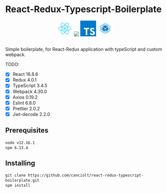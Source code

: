 # React-Redux-Typescript-Boilerplate
<p align="center">
<img src="https://raw.githubusercontent.com/github/explore/80688e429a7d4ef2fca1e82350fe8e3517d3494d/topics/react/react.png" width="50">
<img src="https://d33wubrfki0l68.cloudfront.net/0834d0215db51e91525a25acf97433051f280f2f/c30f5/img/redux.svg" width="50">
<img src="https://raw.githubusercontent.com/github/explore/80688e429a7d4ef2fca1e82350fe8e3517d3494d/topics/typescript/typescript.png" width="50">
<img src="https://raw.githubusercontent.com/github/explore/80688e429a7d4ef2fca1e82350fe8e3517d3494d/topics/webpack/webpack.png" width="50">
</p>

##

Simple boilerplate, for React-Redux application with typeScript and custom webpack.

TODO:

- [x] React 16.8.6
- [x] Redux 4.0.1
- [x] TypeScript 3.4.5
- [x] Webpack 4.30.0
- [x] Axios 0.19.2
- [x] Eslint 6.8.0
- [x] Prettier 2.0.2
- [x] Jwt-decode 2.2.0

## Prerequisites

```
node v12.16.1
npm 6.13.4
```

## Installing

```
git clone https://github.com/canciolt/react-redux-typescript-boilerplate.git
npm install
```

